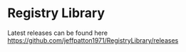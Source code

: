 # Registry Library

Latest releases can be found here https://github.com/jeffpatton1971/RegistryLibrary/releases
